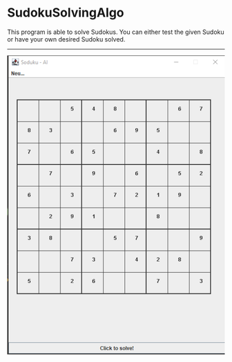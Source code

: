 # SudokuSolvingAlgo

This program is able to solve Sudokus. You can either test the given Sudoku or have your own desired Sudoku solved.

---

![Screenshot of program](https://github.com/jmjumper/SudokuSolvingAlgo/blob/c964379503a861cea6eb693f2bd81014c87c9999/img/sudoku_screen.png)
